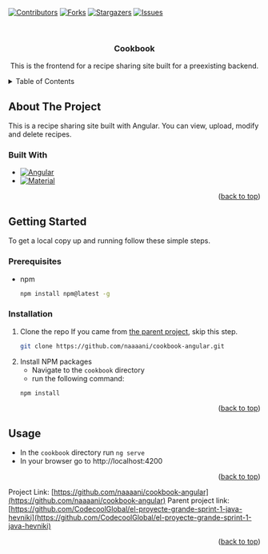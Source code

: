 <!-- Improved compatibility of back to top link: See: https://github.com/othneildrew/Best-README-Template/pull/73 -->
<a name="readme-top"></a>
<!--
*** Thanks for checking out the Best-README-Template. If you have a suggestion
*** that would make this better, please fork the repo and create a pull request
*** or simply open an issue with the tag "enhancement".
*** Don't forget to give the project a star!
*** Thanks again! Now go create something AMAZING! :D
-->



<!-- PROJECT SHIELDS -->
<!--
*** I'm using markdown "reference style" links for readability.
*** Reference links are enclosed in brackets [ ] instead of parentheses ( ).
*** See the bottom of this document for the declaration of the reference variables
*** for contributors-url, forks-url, etc. This is an optional, concise syntax you may use.
*** https://www.markdownguide.org/basic-syntax/#reference-style-links
-->
[![Contributors][contributors-shield]][contributors-url]
[![Forks][forks-shield]][forks-url]
[![Stargazers][stars-shield]][stars-url]
[![Issues][issues-shield]][issues-url]

<!-- PROJECT LOGO -->
<br />
<div align="center">
<h3 align="center">Cookbook</h3>

  <p align="center">
    This is the frontend for a recipe sharing site built for a preexisting backend.
    <br />
  </p>
</div>



<!-- TABLE OF CONTENTS -->
<details>
  <summary>Table of Contents</summary>
  <ol>
    <li>
      <a href="#about-the-project">About The Project</a>
      <ul>
        <li><a href="#built-with">Built With</a></li>
      </ul>
    </li>
    <li>
      <a href="#getting-started">Getting Started</a>
      <ul>
        <li><a href="#prerequisites">Prerequisites</a></li>
        <li><a href="#installation">Installation</a></li>
      </ul>
    </li>
    <li><a href="#usage">Usage</a></li>
    </li>
  </ol>
</details>



<!-- ABOUT THE PROJECT -->
## About The Project

This is a recipe sharing site built with Angular. You can view, upload, modify and delete recipes.

### Built With

* [![Angular][Angular.io]][Angular-url]
* [![Material][Material.io]][Material-url]
<p align="right">(<a href="#readme-top">back to top</a>)</p>


<!-- GETTING STARTED -->
## Getting Started

To get a local copy up and running follow these simple steps.

### Prerequisites

* npm
  ```sh
  npm install npm@latest -g
  ```

### Installation

1. Clone the repo
   If you came from <a href="https://github.com/CodecoolGlobal/el-proyecte-grande-sprint-1-java-hevniki">the parent project</a>, skip this step.
   ```sh
   git clone https://github.com/naaaani/cookbook-angular.git
   ```
2. Install NPM packages
    * Navigate to the `cookbook` directory
   * run the following command: 
   ```sh
   npm install
   ```
<p align="right">(<a href="#readme-top">back to top</a>)</p>



<!-- USAGE EXAMPLES -->
## Usage

* In the `cookbook` directory run `ng serve`
* In your browser go to http://localhost:4200


<p align="right">(<a href="#readme-top">back to top</a>)</p>

Project Link: [https://github.com/naaaani/cookbook-angular](https://github.com/naaaani/cookbook-angular)
Parent project link: [https://github.com/CodecoolGlobal/el-proyecte-grande-sprint-1-java-hevniki](https://github.com/CodecoolGlobal/el-proyecte-grande-sprint-1-java-hevniki)

<p align="right">(<a href="#readme-top">back to top</a>)</p>

<!-- MARKDOWN LINKS & IMAGES -->
<!-- https://www.markdownguide.org/basic-syntax/#reference-style-links -->
[contributors-shield]: https://img.shields.io/github/contributors/naaaani/cookbook-angular.svg?style=for-the-badge
[contributors-url]: https://github.com/naaaani/cookbook-angular/graphs/contributors
[forks-shield]: https://img.shields.io/github/forks/naaaani/cookbook-angular.svg?style=for-the-badge
[forks-url]: https://github.com/naaaani/cookbook-angular/network/members
[stars-shield]: https://img.shields.io/github/stars/naaaani/cookbook-angular.svg?style=for-the-badge
[stars-url]: https://github.com/naaaani/cookbook-angular/stargazers
[issues-shield]: https://img.shields.io/github/issues/naaaani/cookbook-angular.svg?style=for-the-badge
[issues-url]: https://github.com/naaaani/cookbook-angular/issues
[Angular.io]: https://img.shields.io/badge/Angular-DD0031?style=for-the-badge&logo=angular&logoColor=white
[Angular-url]: https://angular.io/
[Material.io]: https://img.shields.io/badge/Material-black?style=for-the-badge&logo=mui&logoColor=%23007FFF
[Material-url]: https://material.angular.io/

